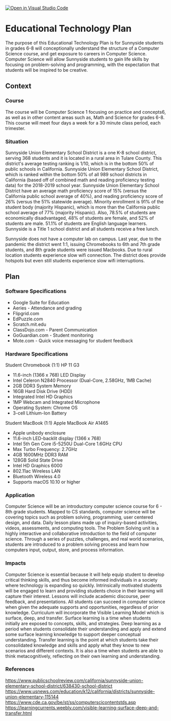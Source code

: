 [![Open in Visual Studio Code](https://classroom.github.com/assets/open-in-vscode-f059dc9a6f8d3a56e377f745f24479a46679e63a5d9fe6f495e02850cd0d8118.svg)](https://classroom.github.com/online_ide?assignment_repo_id=5749707&assignment_repo_type=AssignmentRepo)
# Educational Technology Plan

The purpose of this Educational Technology Plan is for Sunnyside students in grades 6-8 will conceptionally understand the structure of a Computer Science course, and get exposure to careers in Computer Science. Computer Science will allow Sunnyside students to gain life skills by focusing on problem-solving and programming, with the expectation that students will be inspired to be creative. 

## Context

### Course

The course will be Computer Science 1 focusing on practice and concepts6, as well as in other content areas such as, Math and Science for grades 6-8. This course will meet four days a week for a 30 minute class period, each trimester. 

### Situation

Sunnyside Union Elementary School District is a one K-8 school district, serving 368 students and it is located in a rural area in Tulare County. This district's average testing ranking is 1/10, which is in the bottom 50% of public schools in California. Sunnyside Union Elementary School District, which is ranked within the bottom 50% of all 989 school districts in California (based off of combined math and reading proficiency testing data) for the 2018-2019 school year. Sunnyside Union Elementary School District have an average math proficiency score of 15% (versus the California public school average of 40%), and reading proficiency score of 26% (versus the 51% statewide average). 
Minority enrollment is 91% of the student body (majority Hispanic), which is more than the California public school average of 77% (majority Hispanic). Also, 78.5% of students are economically disadvantaged, 48% of students are female, and 52% of students are male. 51.1% of students are English language learners. Sunnyside is a Title 1 school district and all students receive a free lunch. 

Sunnyside does not have a computer lab on campus. Last year, due to the pandemic the district went 1:1, issuing Chromebooks to 6th and 7th grade students, and 8th grade students were issued Macbooks. Due to rural location students experience slow wifi connection. The district does provide hotspots but even still students experience slow wifi interruptions. 


## Plan

### Software Specifications

* Google Suite for Education
* Aeries - Attendance and grading
* Flipgrid.com
* EdPuzzle.com
* Scratch.mit.edu
* ClassDojo.com - Parent Communication
* GoGuardian.com - Student monitoring 
* Mote.com - Quick voice messaging for student feedback

### Hardware Specifications

Student Chromebook (1:1)
HP 11 G3 
  * 11.6-inch (1366 x 768) LED Display
  * Intel Celeron N2840 Processor (Dual-Core, 2.58GHz, 1MB Cache)
  * 2GB DDR3 System Memory
  * 16GB  Hard Disk Drive (HDD)
  * Integrated Intel HD Graphics
  * 1MP Webcam and Integrated Microphone
  * Operating System: Chrome OS
  * 3-cell Lithium-Ion Battery
  
Student MacBook (1:1)
Apple MacBook Air A1465
  * Apple unibody enclosure
  * 11.6-inch LED-backlit display (1366 x 768)
  * Intel 5th Gen Core i5-5250U Dual-Core 1.6GHz CPU
  * Max Turbo Frequency: 2.7GHz
  * 4GB 1600MHz DDR3 RAM
  * 128GB Solid State Drive
  * Intel HD Graphics 6000
  * 802.11ac Wireless LAN
  * Bluetooth Wireless 4.0
  * Supports macOS 10.10 or higher
  
### Application

Computer Science will be an introductory computer science course for 6 - 8th grade students. Mapped to CS standards, computer science will be covering topics such as problem solving, programming, user centered design, and data. Daily lesson plans made up of inquiry-based activities, videos, assessments, and computing tools. The Problem Solving unit is a highly interactive and collaborative introduction to the field of computer science. Through a series of puzzles, challenges, and real world scenarios, students are introduced to a problem solving process and learn how computers input, output, store, and process information. 

### Impacts

Computer Science is essential because it will help equip student to develop critical thinking skills, and thus become informed individuals in a society where technology is expanding so quickly. Intrinsically motivated students will be engaged to learn and providing students choice in their learning will capture their interest. Lessons will include academic discourse, peer feedback, and presentations. All students can succeed in computer science when given the adequate supports and opportunities, regardless of prior knowledge. Curriculum will incorporate the Visible Learning Model which is surface, deep, and transfer. Surface learning is a time when students initially are exposed to concepts, skills, and strategies. Deep learning as a period when students consolidate their understanding and apply and extend some surface learning knowledge to support deeper conceptual understanding. Transfer learning is the point at which students take their consolidated knowledge and skills and apply what they know to new scenarios and different contexts. It is also a time when students are able to think metacognitively, reflecting on their own learning and understanding.

### References

https://www.publicschoolreview.com/california/sunnyside-union-elementary-school-district/638430-school-district
https://www.usnews.com/education/k12/california/districts/sunnyside-union-elementary-115144
https://www.cde.ca.gov/be/st/ss/computerscicontentstds.asp
https://learningcurrents.weebly.com/visible-learning-surface-deep-and-transfer.html


